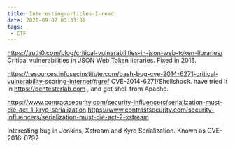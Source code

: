```yaml
---
title: Interesting-articles-I-read
date: 2020-09-07 03:33:08
tags:
 - CTF
---
```


<https://auth0.com/blog/critical-vulnerabilities-in-json-web-token-libraries/>
Critical vulnerabilities in JSON Web Token libraries. Fixed in 2015.

<https://resources.infosecinstitute.com/bash-bug-cve-2014-6271-critical-vulnerability-scaring-internet/#gref>
CVE-2014-6271/Shellshock. 
have tried it in <https://pentesterlab.com> , and get shell from Apache.

<https://www.contrastsecurity.com/security-influencers/serialization-must-die-act-1-kryo-serialization>
<https://www.contrastsecurity.com/security-influencers/serialization-must-die-act-2-xstream>

Interesting bug in Jenkins, Xstream and Kyro Serialization. Known as CVE-2016-0792